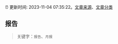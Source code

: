 :alarm_clock: 更新时间: 2023-11-04 07:35:22。[文章来源](/README.md)、[文章分类](/TAGS.md)

## 报告


> 关键字：`报告`、`月报`



